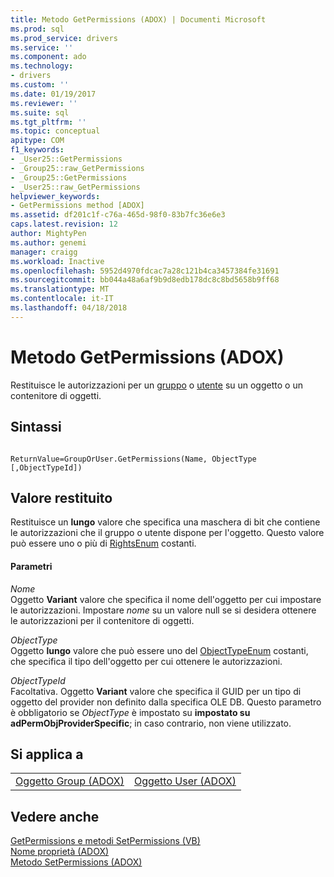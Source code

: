 ```yaml
---
title: Metodo GetPermissions (ADOX) | Documenti Microsoft
ms.prod: sql
ms.prod_service: drivers
ms.service: ''
ms.component: ado
ms.technology:
- drivers
ms.custom: ''
ms.date: 01/19/2017
ms.reviewer: ''
ms.suite: sql
ms.tgt_pltfrm: ''
ms.topic: conceptual
apitype: COM
f1_keywords:
- _User25::GetPermissions
- _Group25::raw_GetPermissions
- _Group25::GetPermissions
- _User25::raw_GetPermissions
helpviewer_keywords:
- GetPermissions method [ADOX]
ms.assetid: df201c1f-c76a-465d-98f0-83b7fc36e6e3
caps.latest.revision: 12
author: MightyPen
ms.author: genemi
manager: craigg
ms.workload: Inactive
ms.openlocfilehash: 5952d4970fdcac7a28c121b4ca3457384fe31691
ms.sourcegitcommit: bb044a48a6af9b9d8edb178dc8c8bd5658b9ff68
ms.translationtype: MT
ms.contentlocale: it-IT
ms.lasthandoff: 04/18/2018
---
```

# <a name="getpermissions-method-adox"></a>Metodo GetPermissions (ADOX)
Restituisce le autorizzazioni per un [gruppo](../../../ado/reference/adox-api/group-object-adox.md) o [utente](../../../ado/reference/adox-api/user-object-adox.md) su un oggetto o un contenitore di oggetti.  
  
## <a name="syntax"></a>Sintassi  
  
```  
  
ReturnValue=GroupOrUser.GetPermissions(Name, ObjectType    [,ObjectTypeId])  
```  
  
## <a name="return-value"></a>Valore restituito  
 Restituisce un **lungo** valore che specifica una maschera di bit che contiene le autorizzazioni che il gruppo o utente dispone per l'oggetto. Questo valore può essere uno o più di [RightsEnum](../../../ado/reference/adox-api/rightsenum.md) costanti.  
  
#### <a name="parameters"></a>Parametri  
 *Nome*  
 Oggetto **Variant** valore che specifica il nome dell'oggetto per cui impostare le autorizzazioni. Impostare *nome* su un valore null se si desidera ottenere le autorizzazioni per il contenitore di oggetti.  
  
 *ObjectType*  
 Oggetto **lungo** valore che può essere uno del [ObjectTypeEnum](../../../ado/reference/adox-api/objecttypeenum.md) costanti, che specifica il tipo dell'oggetto per cui ottenere le autorizzazioni.  
  
 *ObjectTypeId*  
 Facoltativa. Oggetto **Variant** valore che specifica il GUID per un tipo di oggetto del provider non definito dalla specifica OLE DB. Questo parametro è obbligatorio se *ObjectType* è impostato su **impostato su adPermObjProviderSpecific**; in caso contrario, non viene utilizzato.  
  
## <a name="applies-to"></a>Si applica a  
  
|||  
|-|-|  
|[Oggetto Group (ADOX)](../../../ado/reference/adox-api/group-object-adox.md)|[Oggetto User (ADOX)](../../../ado/reference/adox-api/user-object-adox.md)|  
  
## <a name="see-also"></a>Vedere anche  
 [GetPermissions e metodi SetPermissions (VB)](../../../ado/reference/adox-api/getpermissions-and-setpermissions-methods-example-vb.md)   
 [Nome proprietà (ADOX)](../../../ado/reference/adox-api/name-property-adox.md)   
 [Metodo SetPermissions (ADOX)](../../../ado/reference/adox-api/setpermissions-method-adox.md)
